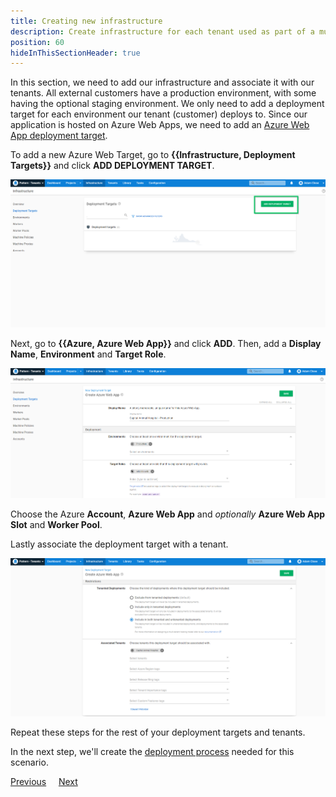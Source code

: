 ```yaml
---
title: Creating new infrastructure
description: Create infrastructure for each tenant used as part of a multi-tenant SaaS setup in Octopus Deploy.
position: 60
hideInThisSectionHeader: true
---
```


In this section, we need to add our infrastructure and associate it with our tenants. All external customers have a production environment, with some having the optional staging environment.   We only need to add a deployment target for each environment our tenant (customer) deploys to. Since our application is hosted on Azure Web Apps, we need to add an [Azure Web App deployment target](/docs/infrastructure/deployment-targets/azure/web-app-targets/index.md).

To add a new Azure Web Target, go to **{{Infrastructure, Deployment Targets}}** and click **ADD DEPLOYMENT TARGET**.

![](images/creating-new-deployment-target.png "width=500")

Next, go to **{{Azure, Azure Web App}}** and click **ADD**. Then, add a **Display Name**, **Environment** and **Target Role**.

![](images/adding-new-deployment-target-details-1.png "width=500")

Choose the Azure **Account**, **Azure Web App** and *optionally* **Azure Web App Slot** and **Worker Pool**.

Lastly associate the deployment target with a tenant.

![](images/adding-deployment-target-details-tenant.png "width=500")

Repeat these steps for the rest of your deployment targets and tenants.

In the next step, we'll create the [deployment process](/docs/tenants/guides/multi-tenant-saas-application/creating-project-deployment-process.md) needed for this scenario.

<span><a class="btn btn-secondary" href="/docs/tenants/guides/multi-tenant-saas-application/creating-project-template-variables">Previous</a></span>&nbsp;&nbsp;&nbsp;&nbsp;&nbsp;<span><a class="btn btn-success" href="/docs/tenants/guides/multi-tenant-saas-application/creating-project-deployment-process">Next</a></span>